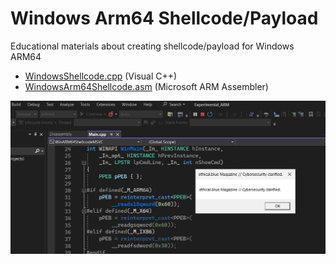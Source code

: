# Windows Arm64 Shellcode/Payload
Educational materials about creating shellcode/payload for Windows ARM64

- [WindowsShellcode.cpp](WindowsShellcode.cpp) (Visual C++)
- [WindowsArm64Shellcode.asm](WindowsArm64Shellcode.asm) (Microsoft ARM Assembler)

![Windows Arm64 Shellcode Executed](/img/executed.png)
